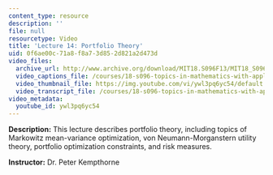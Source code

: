 ```yaml
---
content_type: resource
description: ''
file: null
resourcetype: Video
title: 'Lecture 14: Portfolio Theory'
uid: 0f6ae00c-71a8-f8a7-3d85-2d821a2d473d
video_files:
  archive_url: http://www.archive.org/download/MIT18.S096F13/MIT18_S096F13_lec14_300k.mp4
  video_captions_file: /courses/18-s096-topics-in-mathematics-with-applications-in-finance-fall-2013/eeef4a43eb0d588ebbb3508b0b09cd2b_ywl3pq6yc54.vtt
  video_thumbnail_file: https://img.youtube.com/vi/ywl3pq6yc54/default.jpg
  video_transcript_file: /courses/18-s096-topics-in-mathematics-with-applications-in-finance-fall-2013/1d785287f238bbd6ef61d14ad727085b_ywl3pq6yc54.pdf
video_metadata:
  youtube_id: ywl3pq6yc54
---
```


**Description:** This lecture describes portfolio theory, including topics of Markowitz mean-variance optimization, von Neumann-Morganstern utility theory, portfolio optimization constraints, and risk measures.

**Instructor:** Dr. Peter Kempthorne